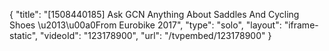 {
    "title": "[1508440185] Ask GCN Anything About Saddles And Cycling Shoes \u2013\u00a0From Eurobike 2017",
    "type": "solo",
    "layout": "iframe-static",
    "videoId": "123178900",
    "url": "\/tvpembed\/123178900"
}